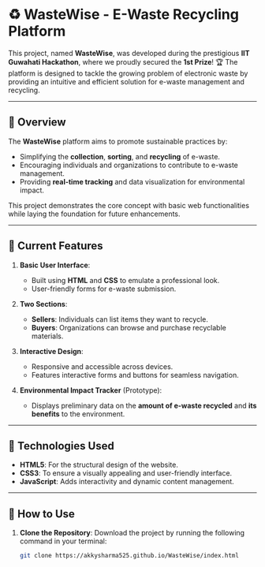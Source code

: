 # ♻️ WasteWise - E-Waste Recycling Platform

This project, named **WasteWise**, was developed during the prestigious **IIT Guwahati Hackathon**, where we proudly secured the **1st Prize**! 🏆 The platform is designed to tackle the growing problem of electronic waste by providing an intuitive and efficient solution for e-waste management and recycling.  

---

## 🚀 Overview
The **WasteWise** platform aims to promote sustainable practices by:
- Simplifying the **collection**, **sorting**, and **recycling** of e-waste.
- Encouraging individuals and organizations to contribute to e-waste management.
- Providing **real-time tracking** and data visualization for environmental impact.

This project demonstrates the core concept with basic web functionalities while laying the foundation for future enhancements.

---

## 🌟 Current Features
1. **Basic User Interface**:
   - Built using **HTML** and **CSS** to emulate a professional look.
   - User-friendly forms for e-waste submission.

2. **Two Sections**:
   - **Sellers**: Individuals can list items they want to recycle.
   - **Buyers**: Organizations can browse and purchase recyclable materials.

3. **Interactive Design**:
   - Responsive and accessible across devices.
   - Features interactive forms and buttons for seamless navigation.

4. **Environmental Impact Tracker** (Prototype):
   - Displays preliminary data on the **amount of e-waste recycled** and **its benefits** to the environment.

---

## 🔧 Technologies Used
- **HTML5**: For the structural design of the website.
- **CSS3**: To ensure a visually appealing and user-friendly interface.
- **JavaScript**: Adds interactivity and dynamic content management.

---

## 📖 How to Use
1. **Clone the Repository**:
   Download the project by running the following command in your terminal:
   ```bash
   git clone https://akkysharma525.github.io/WasteWise/index.html
